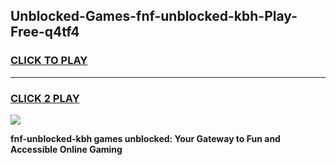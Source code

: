 
## Unblocked-Games-fnf-unblocked-kbh-Play-Free-q4tf4
<h3>
<a href="https://premium76.site?title=fnf-unblocked-kbh&ref=20M">CLICK TO PLAY</a></h3>
<hr>

<h3>
<a href="https://premium76.site?title=fnf-unblocked-kbh&ref=20M">CLICK 2 PLAY</a>
  
</h3>

<a href="https://premium76.site?title=fnf-unblocked-kbh&ref=19M"><img src="https://clearcache.store/games.png"></a>


**fnf-unblocked-kbh games unblocked: Your Gateway to Fun and Accessible Online Gaming**
